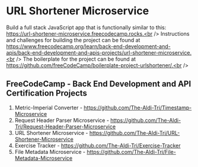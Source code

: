 # URL Shortener Microservice
Build a full stack JavaScript app that is functionally similar to this: https://url-shortener-microservice.freecodecamp.rocks.<br />
Instructions and challenges for building the project can be found at https://www.freecodecamp.org/learn/back-end-development-and-apis/back-end-development-and-apis-projects/url-shortener-microservice.<br />
The boilerplate for the project can be found at https://github.com/freeCodeCamp/boilerplate-project-urlshortener/.<br />

## FreeCodeCamp - Back End Development and API Certification Projects

1. Metric-Imperial Converter - https://github.com/The-Aldi-Tri/Timestamp-Microservice
2. Request Header Parser Microservice - https://github.com/The-Aldi-Tri/Request-Header-Parser-Microservice
3. URL Shortener Microservice - https://github.com/The-Aldi-Tri/URL-Shortener-Microservice
4. Exercise Tracker - https://github.com/The-Aldi-Tri/Exercise-Tracker
5. File Metadata Microservice - https://github.com/The-Aldi-Tri/File-Metadata-Microservice

